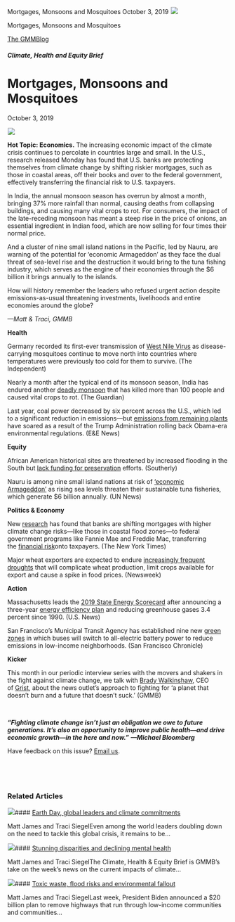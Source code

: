 



Mortgages, Monsoons and Mosquitoes
October 3, 2019
![](data:image/gif;base64,R0lGODlhAQABAAAAACH5BAEKAAEALAAAAAABAAEAAAICTAEAOw==)![](https://www.gmmb.com/wp-content/uploads/2020/11/10_03_2019.jpeg)



Mortgages, Monsoons and Mosquitoes





 [The GMMBlog](/blog/)



##### Climate, Health and Equity Brief

 Mortgages, Monsoons and Mosquitoes
==================================


October 3, 2019



![](data:image/gif;base64,R0lGODlhAQABAAAAACH5BAEKAAEALAAAAAABAAEAAAICTAEAOw==)![](https://www.gmmb.com/wp-content/uploads/2020/11/10_03_2019-552x552.jpeg) 


**Hot Topic: Economics.** The increasing economic impact of the climate crisis continues to percolate in countries large and small. In the U.S., research released Monday has found that U.S. banks are protecting themselves from climate change by shifting riskier mortgages, such as those in coastal areas, off their books and over to the federal government, effectively transferring the financial risk to U.S. taxpayers.


In India, the annual monsoon season has overrun by almost a month, bringing 37% more rainfall than normal, causing deaths from collapsing buildings, and causing many vital crops to rot. For consumers, the impact of the late-receding monsoon has meant a steep rise in the price of onions, an essential ingredient in Indian food, which are now selling for four times their normal price.


And a cluster of nine small island nations in the Pacific, led by Nauru, are warning of the potential for ‘economic Armageddon’ as they face the dual threat of sea-level rise and the destruction it would bring to the tuna fishing industry, which serves as the engine of their economies through the $6 billion it brings annually to the islands.


How will history remember the leaders who refused urgent action despite emissions-as-usual threatening investments, livelihoods and entire economies around the globe?


*—Matt & Traci, GMMB*


**Health**  

Germany recorded its first-ever transmission of [West Nile Virus](https://www.independent.co.uk/news/world/europe/west-nile-virus-climate-change-mosquito-germany-tropical-medicine-a9123601.html) as disease-carrying mosquitoes continue to move north into countries where temperatures were previously too cold for them to survive. (The Independent)


Nearly a month after the typical end of its monsoon season, India has endured another [deadly monsoon](https://www.theguardian.com/weather/2019/sep/27/prolonged-monsoon-brings-floods-and-chaos-to-many-parts-of-india) that has killed more than 100 people and caused vital crops to rot. (The Guardian)


Last year, coal power decreased by six percent across the U.S., which led to a significant reduction in emissions—but [emissions from remaining plants](https://www.eenews.net/stories/1061172075) have soared as a result of the Trump Administration rolling back Obama-era environmental regulations. (E&E News)


**Equity**  

African American historical sites are threatened by increased flooding in the South but [lack funding for preservation](https://southerlymag.org/2019/09/25/climate-change-is-threatening-historic-african-american-sites-in-the-south/) efforts. (Southerly)


Nauru is among nine small island nations at risk of [‘economic Armageddon’](https://news.un.org/en/story/2019/09/1047792) as rising sea levels threaten their sustainable tuna fisheries, which generate $6 billion annually. (UN News)


**Politics & Economy**  

New [research](http://www.ouazad.com/resources/paper_kahn_ouazad.pdf) has found that banks are shifting mortgages with higher climate change risks—like those in coastal flood zones—to federal government programs like Fannie Mae and Freddie Mac, transferring the [financial risk](https://www.nytimes.com/2019/09/27/climate/mortgage-climate-risk.html)onto taxpayers. (The New York Times)


Major wheat exporters are expected to endure [increasingly frequent droughts](https://www.newsweek.com/climate-change-predicted-hit-wheat-production-us-going-one-worst-places-affected-1460959) that will complicate wheat production, limit crops available for export and cause a spike in food prices. (Newsweek)


**Action**  

Massachusetts leads the [2019 State Energy Scorecard](https://aceee.org/research-report/u1908) after announcing a three-year [energy efficiency plan](https://www.usnews.com/news/best-states/articles/2019-10-01/massachusetts-leads-americas-clean-energy-efforts) and reducing greenhouse gases 3.4 percent since 1990. (U.S. News)


San Francisco’s Municipal Transit Agency has established nine new [green zones](https://www.sfchronicle.com/bayarea/article/Muni-tries-to-tackle-environmental-justice-with-14484446.php?utm_source=newslette) in which buses will switch to all-electric battery power to reduce emissions in low-income neighborhoods. (San Francisco Chronicle)


**Kicker**  

This month in our periodic interview series with the movers and shakers in the fight against climate change, we talk with [Brady Walkinshaw](https://www.gmmb.com/news/ceo-of-grist-talks-all-things-climate), CEO of [Grist](https://grist.org/), about the news outlet’s approach to fighting for ‘a planet that doesn’t burn and a future that doesn’t suck.’ (GMMB)


 


***“Fighting climate change isn’t just an obligation we owe to future generations. It’s also an opportunity to improve public health—and drive economic growth—in the here and now.”*** ***—Michael Bloomberg***


Have feedback on this issue? [Email us](mailto:traci.siegel@gmmb.com).


 


 









### Related Articles

![](data:image/gif;base64,R0lGODlhAQABAAAAACH5BAEKAAEALAAAAAABAAEAAAICTAEAOw==)![](https://www.gmmb.com/wp-content/uploads/2021/04/b5197d82-9fb4-4c84-a8d9-e468348c4c67-380x200.jpg)#### [Earth Day, global leaders and climate commitments](https://www.gmmb.com/news/earth-day-global-leaders-and-climate-commitments/)

Matt James and Traci SiegelEven among the world leaders doubling down on the need to tackle this global crisis, it remains to be…

![](data:image/gif;base64,R0lGODlhAQABAAAAACH5BAEKAAEALAAAAAABAAEAAAICTAEAOw==)![](https://www.gmmb.com/wp-content/uploads/2021/04/4.16header-380x200.png)#### [Stunning disparities and declining mental health](https://www.gmmb.com/news/stunning-disparities-and-declining-mental-health/)

Matt James and Traci SiegelThe Climate, Health & Equity Brief is GMMB’s take on the week’s news on the current impacts of climate…

![](data:image/gif;base64,R0lGODlhAQABAAAAACH5BAEKAAEALAAAAAABAAEAAAICTAEAOw==)![](https://www.gmmb.com/wp-content/uploads/2021/04/Picture1-380x200.jpg)#### [Toxic waste, flood risks and environmental fallout](https://www.gmmb.com/news/toxic-waste-flood-risks-and-environmental-fallout/)

Matt James and Traci SiegelLast week, President Biden announced a $20 billion plan to remove highways that run through low-income communities and communities…




